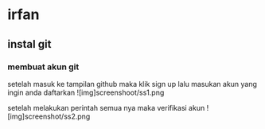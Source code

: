 # irfan
## instal git

### membuat akun git
setelah masuk ke tampilan github maka klik sign up lalu masukan akun yang ingin anda daftarkan 
![img]screenshoot/ss1.png

setelah melakukan perintah semua nya maka verifikasi akun
![img]screenshot/ss2.png


